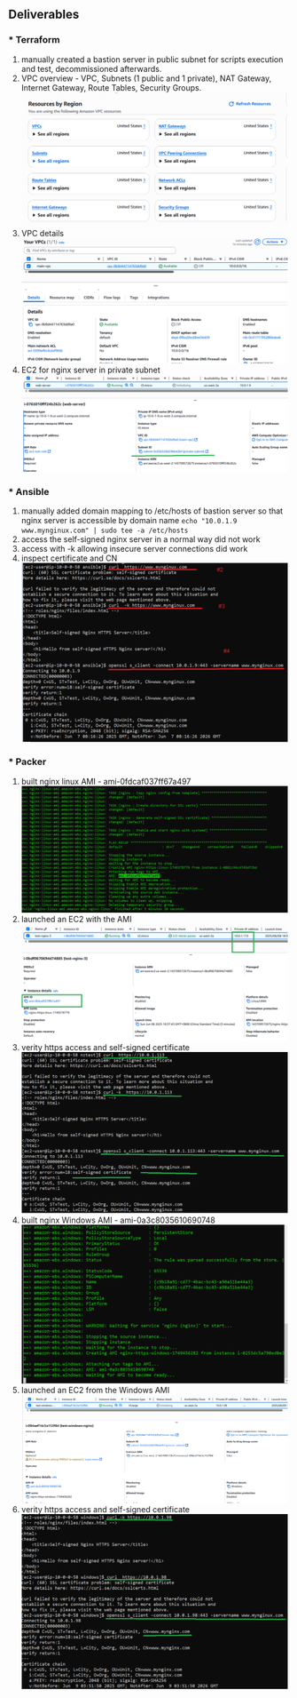 ## Deliverables

### * Terraform

1. manually created a bastion server in public subnet for scripts execution and test, decommissioned afterwards.
2. VPC overview - VPC, Subnets (1 public and 1 private), NAT Gateway, Internet Gateway, Route Tables, Security Groups.
   ![1749288755123](screenshots/1749287909411.png)
3. VPC details
   ![1749287827327](screenshots/1749287827327.png)
4. EC2 for nginx server in private subnet
   ![1749458212239](screenshots/1749458212239.png)

### * Ansible

1. manually added domain mapping to /etc/hosts of bastion server so that nginx server is accessible by domain name
   `echo "10.0.1.9 www.mynginux.com" | sudo tee -a /etc/hosts`
2. access the self-signed nginx server in a normal way did not work
3. access with -k allowing insecure server connections did work
4. inspect certificate and CN
   ![1749289466928](screenshots/1749289466928.png)

### * Packer

1. built nginx linux AMI - ami-0fdcaf037ff67a497
   ![1749379185953](screenshots/1749379185953.png)
2. launched an EC2 with the AMI
   ![1749379456374](screenshots/1749379456374.png)
3. verity https access and self-signed certificate
   ![1749379736420](screenshots/1749379736420.png)
4. built nginx Windows AMI - ami-0a3c8035610690748
   ![1749456826468](screenshots/1749456826468.png)
5. launched an EC2 from the Windows AMI
   ![1749457135168](screenshots/1749457135168.png)
6. verity https access and self-signed certificate
   ![1749457684017](screenshots/1749457684017.png)
